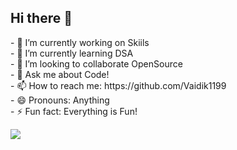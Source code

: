 ## Hi there 👋
<p>
- 🔭 I’m currently working on Skiils
  <br>
- 🌱 I’m currently learning DSA
  <br>
- 👯 I’m looking to collaborate OpenSource
  <br>
<!--- 🤔 I’m looking for help with ...--->
- 💬 Ask me about Code!
  <br>
- 📫 How to reach me: https://github.com/Vaidik1199
  <br>
- 😄 Pronouns: Anything 
  <br>
- ⚡ Fun fact: Everything is Fun!
  <br>
</p>

<a href="https://visitcount.itsvg.in">
  <img src="https://visitcount.itsvg.in/api?id=Vaidik1199&label=Profile%20Views&color=2&icon=2&pretty=false" />
</a>

<!--- [![](https://visitcount.itsvg.in/api?id=Vaidik1199&label=Profile%20Views&color=2&icon=2&pretty=false)](https://visitcount.itsvg.in) --->

